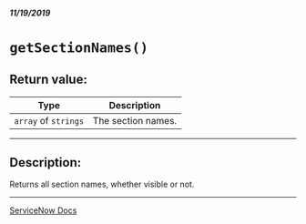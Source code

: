 ##### 11/19/2019
# `getSectionNames()`

## Return value:
| Type | Description |
|---|---|
| `array` of `strings` | The section names. |

---

## Description:
Returns all section names, whether visible or not.

---

[ServiceNow Docs](https://developer.servicenow.com/app.do#!/api_doc?v=newyork&id=r_GlideFormGetSectionNames)